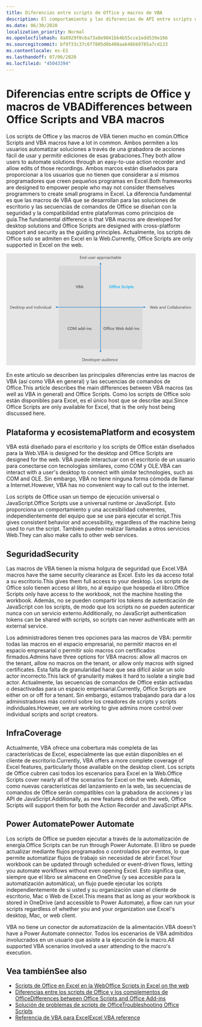```yaml
---
title: Diferencias entre scripts de Office y macros de VBA
description: El comportamiento y las diferencias de API entre scripts de Office y macros de VBA de Excel.
ms.date: 06/30/2020
localization_priority: Normal
ms.openlocfilehash: 8a8929f0c6a73a8e9041bb4b55cce1edd539e166
ms.sourcegitcommit: bf9f33c37c6f7805d6b408aa648bb9785a7cd133
ms.contentlocale: es-ES
ms.lasthandoff: 07/06/2020
ms.locfileid: "45043394"
---
```

# <a name="differences-between-office-scripts-and-vba-macros"></a><span data-ttu-id="d5c57-103">Diferencias entre scripts de Office y macros de VBA</span><span class="sxs-lookup"><span data-stu-id="d5c57-103">Differences between Office Scripts and VBA macros</span></span>

<span data-ttu-id="d5c57-104">Los scripts de Office y las macros de VBA tienen mucho en común.</span><span class="sxs-lookup"><span data-stu-id="d5c57-104">Office Scripts and VBA macros have a lot in common.</span></span> <span data-ttu-id="d5c57-105">Ambos permiten a los usuarios automatizar soluciones a través de una grabadora de acciones fácil de usar y permitir ediciones de esas grabaciones.</span><span class="sxs-lookup"><span data-stu-id="d5c57-105">They both allow users to automate solutions through an easy-to-use action recorder and allow edits of those recordings.</span></span> <span data-ttu-id="d5c57-106">Ambos marcos están diseñados para proporcionar a los usuarios que no tienen que considerar a sí mismos programadores que creen pequeños programas en Excel.</span><span class="sxs-lookup"><span data-stu-id="d5c57-106">Both frameworks are designed to empower people who may not consider themselves programmers to create small programs in Excel.</span></span>
<span data-ttu-id="d5c57-107">La diferencia fundamental es que las macros de VBA que se desarrollan para las soluciones de escritorio y las secuencias de comandos de Office se diseñan con la seguridad y la compatibilidad entre plataformas como principios de guía.</span><span class="sxs-lookup"><span data-stu-id="d5c57-107">The fundamental difference is that VBA macros are developed for desktop solutions and Office Scripts are designed with cross-platform support and security as the guiding principles.</span></span> <span data-ttu-id="d5c57-108">Actualmente, los scripts de Office solo se admiten en Excel en la Web.</span><span class="sxs-lookup"><span data-stu-id="d5c57-108">Currently, Office Scripts are only supported in Excel on the web.</span></span>

![Un diagrama de cuatro fases que muestra las áreas de atención para diferentes soluciones de extensibilidad de Office.](../images/office-programmability-diagram.png)

<span data-ttu-id="d5c57-111">En este artículo se describen las principales diferencias entre las macros de VBA (así como VBA en general) y las secuencias de comandos de Office.</span><span class="sxs-lookup"><span data-stu-id="d5c57-111">This article describes the main differences between VBA macros (as well as VBA in general) and Office Scripts.</span></span> <span data-ttu-id="d5c57-112">Como los scripts de Office solo están disponibles para Excel, es el único host que se describe aquí.</span><span class="sxs-lookup"><span data-stu-id="d5c57-112">Since Office Scripts are only available for Excel, that is the only host being discussed here.</span></span>

## <a name="platform-and-ecosystem"></a><span data-ttu-id="d5c57-113">Plataforma y ecosistema</span><span class="sxs-lookup"><span data-stu-id="d5c57-113">Platform and ecosystem</span></span>

<span data-ttu-id="d5c57-114">VBA está diseñado para el escritorio y los scripts de Office están diseñados para la Web.</span><span class="sxs-lookup"><span data-stu-id="d5c57-114">VBA is designed for the desktop and Office Scripts are designed for the web.</span></span> <span data-ttu-id="d5c57-115">VBA puede interactuar con el escritorio de un usuario para conectarse con tecnologías similares, como COM y OLE.</span><span class="sxs-lookup"><span data-stu-id="d5c57-115">VBA can interact with a user's desktop to connect with similar technologies, such as COM and OLE.</span></span> <span data-ttu-id="d5c57-116">Sin embargo, VBA no tiene ninguna forma cómoda de llamar a Internet.</span><span class="sxs-lookup"><span data-stu-id="d5c57-116">However, VBA has no convenient way to call out to the internet.</span></span>

<span data-ttu-id="d5c57-117">Los scripts de Office usan un tiempo de ejecución universal o JavaScript.</span><span class="sxs-lookup"><span data-stu-id="d5c57-117">Office Scripts use a universal runtime or JavaScript.</span></span> <span data-ttu-id="d5c57-118">Esto proporciona un comportamiento y una accesibilidad coherentes, independientemente del equipo que se use para ejecutar el script.</span><span class="sxs-lookup"><span data-stu-id="d5c57-118">This gives consistent behavior and accessibility, regardless of the machine being used to run the script.</span></span> <span data-ttu-id="d5c57-119">También pueden realizar llamadas a otros servicios Web.</span><span class="sxs-lookup"><span data-stu-id="d5c57-119">They can also make calls to other web services.</span></span>

## <a name="security"></a><span data-ttu-id="d5c57-120">Seguridad</span><span class="sxs-lookup"><span data-stu-id="d5c57-120">Security</span></span>

<span data-ttu-id="d5c57-121">Las macros de VBA tienen la misma holgura de seguridad que Excel.</span><span class="sxs-lookup"><span data-stu-id="d5c57-121">VBA macros have the same security clearance as Excel.</span></span> <span data-ttu-id="d5c57-122">Esto les da acceso total a su escritorio.</span><span class="sxs-lookup"><span data-stu-id="d5c57-122">This gives them full access to your desktop.</span></span> <span data-ttu-id="d5c57-123">Los scripts de Office solo tienen acceso al libro, no al equipo que hospeda el libro.</span><span class="sxs-lookup"><span data-stu-id="d5c57-123">Office Scripts only have access to the workbook, not the machine hosting the workbook.</span></span> <span data-ttu-id="d5c57-124">Además, no se pueden compartir los tokens de autenticación de JavaScript con los scripts, de modo que los scripts no se pueden autenticar nunca con un servicio externo.</span><span class="sxs-lookup"><span data-stu-id="d5c57-124">Additionally, no JavaScript authentication tokens can be shared with scripts, so scripts can never authenticate with an external service.</span></span>

<span data-ttu-id="d5c57-125">Los administradores tienen tres opciones para las macros de VBA: permitir todas las macros en el espacio empresarial, no permitir macros en el espacio empresarial o permitir solo macros con certificados firmados.</span><span class="sxs-lookup"><span data-stu-id="d5c57-125">Admins have three options for VBA macros: allow all macros on the tenant, allow no macros on the tenant, or allow only macros with signed certificates.</span></span> <span data-ttu-id="d5c57-126">Esta falta de granularidad hace que sea difícil aislar un solo actor incorrecto.</span><span class="sxs-lookup"><span data-stu-id="d5c57-126">This lack of granularity makes it hard to isolate a single bad actor.</span></span> <span data-ttu-id="d5c57-127">Actualmente, las secuencias de comandos de Office están activadas o desactivadas para un espacio empresarial.</span><span class="sxs-lookup"><span data-stu-id="d5c57-127">Currently, Office Scripts are either on or off for a tenant.</span></span> <span data-ttu-id="d5c57-128">Sin embargo, estamos trabajando para dar a los administradores más control sobre los creadores de scripts y scripts individuales.</span><span class="sxs-lookup"><span data-stu-id="d5c57-128">However, we are working to give admins more control over individual scripts and script creators.</span></span>

## <a name="coverage"></a><span data-ttu-id="d5c57-129">Infra</span><span class="sxs-lookup"><span data-stu-id="d5c57-129">Coverage</span></span>

<span data-ttu-id="d5c57-130">Actualmente, VBA ofrece una cobertura más completa de las características de Excel, especialmente las que están disponibles en el cliente de escritorio.</span><span class="sxs-lookup"><span data-stu-id="d5c57-130">Currently, VBA offers a more complete coverage of Excel features, particularly those available on the desktop client.</span></span> <span data-ttu-id="d5c57-131">Los scripts de Office cubren casi todos los escenarios para Excel en la Web.</span><span class="sxs-lookup"><span data-stu-id="d5c57-131">Office Scripts cover nearly all of the scenarios for Excel on the web.</span></span> <span data-ttu-id="d5c57-132">Además, como nuevas características del lanzamiento en la web, las secuencias de comandos de Office serán compatibles con la grabadora de acciones y las API de JavaScript.</span><span class="sxs-lookup"><span data-stu-id="d5c57-132">Additionally, as new features debut on the web, Office Scripts will support them for both the Action Recorder and JavaScript APIs.</span></span>

## <a name="power-automate"></a><span data-ttu-id="d5c57-133">Power Automate</span><span class="sxs-lookup"><span data-stu-id="d5c57-133">Power Automate</span></span>

<span data-ttu-id="d5c57-134">Los scripts de Office se pueden ejecutar a través de la automatización de energía.</span><span class="sxs-lookup"><span data-stu-id="d5c57-134">Office Scripts can be run through Power Automate.</span></span> <span data-ttu-id="d5c57-135">El libro se puede actualizar mediante flujos programados o controlados por eventos, lo que permite automatizar flujos de trabajo sin necesidad de abrir Excel.</span><span class="sxs-lookup"><span data-stu-id="d5c57-135">Your workbook can be updated through scheduled or event-driven flows, letting you automate workflows without even opening Excel.</span></span> <span data-ttu-id="d5c57-136">Esto significa que, siempre que el libro se almacene en OneDrive (y sea accesible para la automatización automática), un flujo puede ejecutar los scripts independientemente de si usted y su organización usan el cliente de escritorio, Mac o Web de Excel.</span><span class="sxs-lookup"><span data-stu-id="d5c57-136">This means that as long as your workbook is stored in OneDrive (and accessible to Power Automate), a flow can run your scripts regardless of whether you and your organization use Excel's desktop, Mac, or web client.</span></span>

<span data-ttu-id="d5c57-137">VBA no tiene un conector de automatización de la alimentación.</span><span class="sxs-lookup"><span data-stu-id="d5c57-137">VBA doesn't have a Power Automate connector.</span></span> <span data-ttu-id="d5c57-138">Todos los escenarios de VBA admitidos involucrados en un usuario que asiste a la ejecución de la macro.</span><span class="sxs-lookup"><span data-stu-id="d5c57-138">All supported VBA scenarios involved a user attending to the macro's execution.</span></span>

## <a name="see-also"></a><span data-ttu-id="d5c57-139">Vea también</span><span class="sxs-lookup"><span data-stu-id="d5c57-139">See also</span></span>

- [<span data-ttu-id="d5c57-140">Scripts de Office en Excel en la Web</span><span class="sxs-lookup"><span data-stu-id="d5c57-140">Office Scripts in Excel on the web</span></span>](../overview/excel.md)
- [<span data-ttu-id="d5c57-141">Diferencias entre los scripts de Office y los complementos de Office</span><span class="sxs-lookup"><span data-stu-id="d5c57-141">Differences between Office Scripts and Office Add-ins</span></span>](add-ins-differences.md)
- [<span data-ttu-id="d5c57-142">Solución de problemas de scripts de Office</span><span class="sxs-lookup"><span data-stu-id="d5c57-142">Troubleshooting Office Scripts</span></span>](../testing/troubleshooting.md)
- [<span data-ttu-id="d5c57-143">Referencia de VBA para Excel</span><span class="sxs-lookup"><span data-stu-id="d5c57-143">Excel VBA reference</span></span>](/office/vba/api/overview/excel)
